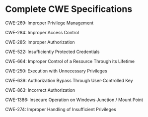 

# Complete CWE Specifications

CWE-269: Improper Privilege Management

CWE-284: Improper Access Control

CWE-285: Improper Authorization

CWE-522: Insufficiently Protected Credentials

CWE-664: Improper Control of a Resource Through its Lifetime

CWE-250: Execution with Unnecessary Privileges

CWE-639: Authorization Bypass Through User-Controlled Key

CWE-863: Incorrect Authorization

CWE-1386: Insecure Operation on Windows Junction / Mount Point

CWE-274: Improper Handling of Insufficient Privileges